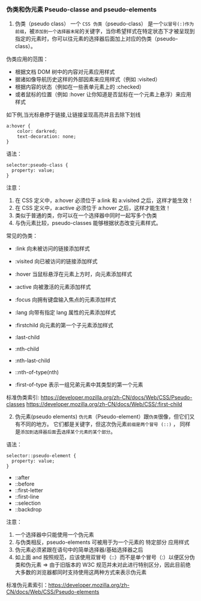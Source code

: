 ### 伪类和伪元素 Pseudo-classe and pseudo-elements

1. 伪类（pseudo class）
   一个 `CSS 伪类`（pseudo-class） 是一个`以冒号(:)作为前缀`，被`添加到一个选择器末尾`的关键字，当你希望样式在特定状态下才被呈现到指定的元素时，你可以往元素的选择器后面加上对应的伪类（pseudo-class）。

伪类应用的范围：

- 根据文档 DOM 树中的内容对元素应用样式
- 据诸如像导航历史这样的外部因素来应用样式（例如 :visited）
- 根据内容的状态（例如在一些表单元素上的 :checked）
- 或者鼠标的位置（例如 :hover 让你知道是否鼠标在一个元素上悬浮）来应用样式

如下例,当光标悬停于链接,让链接呈现高亮并且去除下划线

```
a:hover {
    color: darkred;
    text-decoration: none;
}
```

语法：

```
selector:pseudo-class {
  property: value;
}
```

注意：

1. 在 CSS 定义中，a:hover 必须位于 a:link 和 a:visited 之后，这样才能生效！
2. 在 CSS 定义中，a:active 必须位于 a:hover 之后，这样才能生效！
3. 类似于普通的类，你可以在一个选择器中同时一起写多个伪类
4. 与伪元素比较，pseudo-classes 能够根据状态改变元素样式。

常见的伪类：

- :link 向未被访问的链接添加样式
- :visited 向已被访问的链接添加样式
- :hover 当鼠标悬浮在元素上方时，向元素添加样式
- :active 向被激活的元素添加样式

- :focus 向拥有键盘输入焦点的元素添加样式
- :lang 向带有指定 lang 属性的元素添加样式

- :firstchild 向元素的第一个子元素添加样式
- :last-child
- :nth-child
- :nth-last-child

- ::nth-of-type(nth)
- :first-of-type 表示一组兄弟元素中其类型的第一个元素

标准伪类索引:
https://developer.mozilla.org/zh-CN/docs/Web/CSS/Pseudo-classes
https://developer.mozilla.org/zh-CN/docs/Web/CSS/:first-child

2. 伪元素(pseudo elements)
   `伪元素`（Pseudo-element）跟`伪类`很像，但它们又有不同的地方。
   它们都是关键字，但这次伪元素`前缀是两个冒号 (::)` ， 同样是`添加到选择器后面`去`选择某个元素的某个部分`。

语法：

```
selector::pseudo-element {
  property: value;
}
```

- ::after
- ::before
- ::first-letter
- ::first-line
- ::selection
- ::backdrop

注意：

1. 一个选择器中只能使用一个伪元素
2. 与伪类相反，pseudo-elements 可被用于为一个元素的 特定部分 应用样式
3. 伪元素必须紧跟在语句中的简单选择器/基础选择器之后
4. 如上面 and 按照规范，应该使用双冒号（::）而不是单个冒号（:）以便区分伪类和伪元素 => 由于旧版本的 W3C 规范并未对此进行特别区分，因此目前绝大多数的浏览器都同时支持使用这两种方式来表示伪元素

标准伪元素索引：https://developer.mozilla.org/zh-CN/docs/Web/CSS/Pseudo-elements
